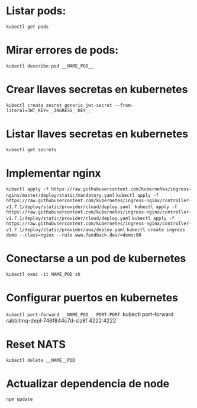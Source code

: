 
# Listar pods:
`kubectl get pods`

# Mirar errores de pods:
`kubectl describe pod __NAME_POD__`

# Crear llaves secretas en kubernetes
`kubectl create secret generic jwt-secret --from-literal=JWT_KEY=__INGRESS__KEY__`
# Listar llaves secretas en kubernetes
`kubectl get secrets`

# Implementar nginx
`kubectl apply -f https://raw.githubusercontent.com/kubernetes/ingress-nginx/master/deploy/static/mandatory.yaml`
`kubectl apply -f https://raw.githubusercontent.com/kubernetes/ingress-nginx/controller-v1.7.1/deploy/static/provider/cloud/deploy.yaml `
`kubectl apply -f https://raw.githubusercontent.com/kubernetes/ingress-nginx/controller-v1.7.1/deploy/static/provider/cloud/deploy.yaml`
`kubectl apply -f https://raw.githubusercontent.com/kubernetes/ingress-nginx/controller-v1.7.1/deploy/static/provider/aws/deploy.yaml`
`kubectl create ingress demo --class=nginx --rule www.feedback.dev/=demo:80`
# Conectarse a un pod de kubernetes
`kubectl exec -it NAME_POD sh`

# Configurar puertos en kubernetes
`kubectl port-forward __NAME_POD__ PORT:PORT
`kubectl port-forward rabbitmq-depl-746f844c7d-slz8f 4222:4222`


# Reset NATS
`kubectl delete __NAME__POD`

# Actualizar dependencia de node
`npm update`